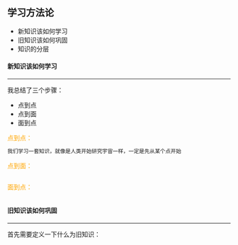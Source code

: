 ## 学习方法论

- 新知识该如何学习
- 旧知识该如何巩固
- 知识的分层



#### 新知识该如何学习

----

我总结了三个步骤：

- 点到点
- 点到面
- 面到点

<font color='orange'>点到点：</font>

```swift
我们学习一套知识，就像是人类开始研究宇宙一样，一定是先从某个点开始
```

<font color='orange'>点到面：</font>

```swift

```

<font color='orange'>面到点：</font>

```swift

```





#### 旧知识该如何巩固

------

首先需要定义一下什么为旧知识：